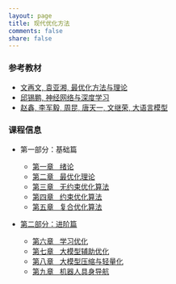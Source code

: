 ```yaml
---
layout: page
title: 现代优化方法
comments: false
share: false
---
```




### 参考教材
* <a href="http://faculty.bicmr.pku.edu.cn/~wenzw/optbook.html" class="textlink" target="_blank"> 文再文, 袁亚湘, 最优化方法与理论</a><br>
* <a href="https://nndl.github.io/" class="textlink" target="_blank"> 邱锡鹏, 神经网络与深度学习 </a><br>
* <a href="https://llmbook-zh.github.io/" class="textlink" target="_blank"> 赵鑫, 李军毅, 周昆, 唐天一, 文继荣, 大语言模型 </a><br>



### 课程信息 
- 第一部分：基础篇<br>
  -  <a href="../OPT/绪论.pdf" class="textlink" target="_blank">  第一章 &nbsp;  绪论<br>
  -  <a href="../OPT/最优化理论.pdf" class="textlink" target="_blank">  第二章 &nbsp;  最优化理论<br>
  -  <a href="../OPT/无约束优化算法.pdf" class="textlink" target="_blank">  第三章 &nbsp;  无约束优化算法<br>
  -  <a href="../OPT/约束优化算法.pdf" class="textlink" target="_blank">  第四章 &nbsp;  约束优化算法<br>
  -  <a href="../OPT/复合优化算法.pdf" class="textlink" target="_blank">  第五章 &nbsp;  复合优化算法<br>


- 第二部分：进阶篇<br>
  -  <a href="../OPT/学习优化.pdf" class="textlink" target="_blank">  第六章 &nbsp;  学习优化<br>
  -  <a href="../OPT/大模型辅助优化.pdf" class="textlink" target="_blank">  第七章 &nbsp;  大模型辅助优化<br>
  -  <a href="../OPT/学习优化.pdf" class="textlink" target="_blank">  第八章 &nbsp;  大模型压缩与轻量化<br>
  -  <a href="../OPT/大模型辅助优化.pdf" class="textlink" target="_blank">  第九章 &nbsp;  机器人具身导航<br>
